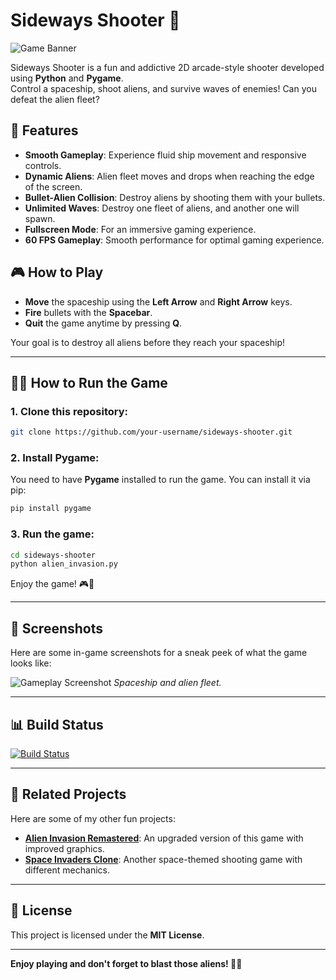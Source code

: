 
# Sideways Shooter 🚀

![Game Banner](images/game_banner.png)

Sideways Shooter is a fun and addictive 2D arcade-style shooter developed using **Python** and **Pygame**.  
Control a spaceship, shoot aliens, and survive waves of enemies! Can you defeat the alien fleet?

## 🚀 Features
- **Smooth Gameplay**: Experience fluid ship movement and responsive controls.
- **Dynamic Aliens**: Alien fleet moves and drops when reaching the edge of the screen.
- **Bullet-Alien Collision**: Destroy aliens by shooting them with your bullets.
- **Unlimited Waves**: Destroy one fleet of aliens, and another one will spawn.
- **Fullscreen Mode**: For an immersive gaming experience.
- **60 FPS Gameplay**: Smooth performance for optimal gaming experience.

## 🎮 How to Play
- **Move** the spaceship using the **Left Arrow** and **Right Arrow** keys.
- **Fire** bullets with the **Spacebar**.
- **Quit** the game anytime by pressing **Q**.

Your goal is to destroy all aliens before they reach your spaceship!

---

## 🧑‍💻 How to Run the Game

### 1. Clone this repository:

```bash
git clone https://github.com/your-username/sideways-shooter.git
```

### 2. Install Pygame:

You need to have **Pygame** installed to run the game. You can install it via pip:

```bash
pip install pygame
```

### 3. Run the game:

```bash
cd sideways-shooter
python alien_invasion.py
```

Enjoy the game! 🎮🚀

---

## 📸 Screenshots

Here are some in-game screenshots for a sneak peek of what the game looks like:

![Gameplay Screenshot](images/screenshot1.png)
*Spaceship and alien fleet.*

---

## 📊 Build Status

[![Build Status](https://img.shields.io/badge/build-passing-brightgreen)](https://github.com/your-username/sideways-shooter)

---

## 🔗 Related Projects
Here are some of my other fun projects:

- [**Alien Invasion Remastered**](https://github.com/your-username/alien-invasion-remastered): An upgraded version of this game with improved graphics.
- [**Space Invaders Clone**](https://github.com/your-username/space-invaders-clone): Another space-themed shooting game with different mechanics.

---

## 📜 License

This project is licensed under the **MIT License**.

---

**Enjoy playing and don't forget to blast those aliens! 🚀👾**
